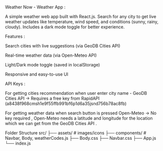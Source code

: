  Weather Now - Weather App :

A simple weather web app built with React.js.
Search for any city to get live weather updates like temperature, wind speed, and conditions (sunny, rainy, cloudy).
Includes a dark mode toggle for better experience.

 Features :

Search cities with live suggestions (via GeoDB Cities API)

Real-time weather data (via Open-Meteo API)

Light/Dark mode toggle (saved in localStorage)

Responsive and easy-to-use UI


 API Keys :

For getting cities recommendation when user enter city name -
 GeoDB Cities API → Requires a free key from RapidAPI (a8438f968cmsh1e9f55ffb991bf6p1d6a35jsnd756b78ac8fb)

For getting weather data when search button is pressed
Open-Meteo → No key required , Open-Meteo needs a latitude and longitude for the location which we can get from the  GeoDB Cities API .





Folder Structure
src/
 ├── assets/          # images/icons
 ├── components/      # Navbar, Body, weatherCodes.js
 ├── Body.css
 ├── Navbar.css
 ├── App.js
 └── index.js
